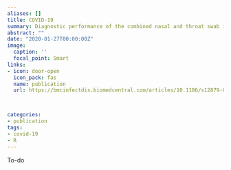 ```yaml
---
aliases: []
title: COVID-19 
summary: Diagnostic performance of the combined nasal and throat swab in patients admitted to hospital with suspected COVID-19
abstract: ""
date: "2020-01-27T00:00:00Z"
image:
  caption: ''
  focal_point: Smart
links:
- icon: door-open
  icon_pack: fas
  name: publication
  url: https://bmcinfectdis.biomedcentral.com/articles/10.1186/s12879-021-05976-1



categories:
- publication
tags:
- covid-19
- R
---
```


To-do
